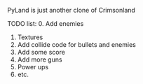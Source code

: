 PyLand is just another clone of Crimsonland

TODO list:
0. Add enemies
1. Textures
2. Add collide code for bullets and enemies
3. Add some score
4. Add more guns
5. Power ups
6. etc.